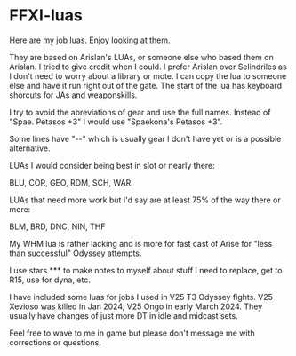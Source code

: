 # FFXI-luas
Here are my job luas. Enjoy looking at them.


They are based on Arislan's LUAs, or someone else who based them on Arislan. I tried to give credit when I could. I prefer Arislan over Selindriles as I don't need to worry about a library or mote. I can copy the lua to someone else and have it run right out of the gate. The start of the lua has keyboard shorcuts for JAs and weaponskills.

I try to avoid the abreviations of gear and use the full names. Instead of "Spae. Petasos +3" I would use "Spaekona's Petasos +3".

Some lines have "--" which is usually gear I don't have yet or is a possible alternative.


LUAs I would consider being best in slot or nearly there:

BLU, COR, GEO, RDM, SCH, WAR

LUAs that need more work but I'd say are at least 75% of the way there or more:

BLM, BRD, DNC, NIN, THF

My WHM lua is rather lacking and is more for fast cast of Arise for "less than successful" Odyssey attempts.


I use stars *** to make notes to myself about stuff I need to replace, get to R15, use for dyna, etc.


I have included some luas for jobs I used in V25 T3 Odyssey fights. V25 Xevioso was killed in Jan 2024, V25 Ongo in early March 2024. They usually have changes of just more DT in idle and midcast sets.


Feel free to wave to me in game but please don't message me with corrections or questions.
